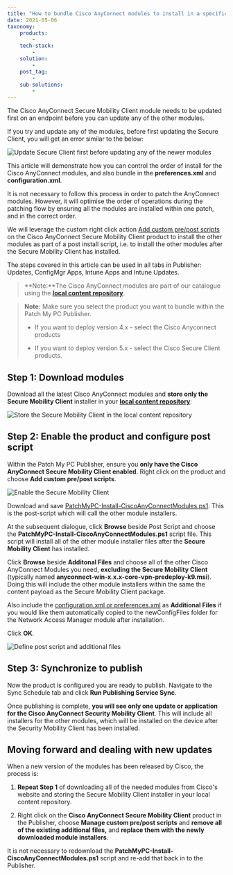 ```yaml
---
title: "How to bundle Cisco AnyConnect modules to install in a specific order"
date: 2021-05-06
taxonomy:
    products:
        - 
    tech-stack:
        - 
    solution:
        - 
    post_tag:
        - 
    sub-solutions:
        - 
---
```


The Cisco AnyConnect Secure Mobility Client module needs to be updated first on an endpoint before you can update any of the other modules.

If you try and update any of the modules, before first updating the Secure Client, you will get an error similar to the below:

![Update Secure Client first before updating any of the newer modules](images/CiscoAnyConnectUpdateSecureClientFirst.png)

This article will demonstrate how you can control the order of install for the Cisco AnyConnect modules, and also bundle in the **preferences.xml** and **configuration.xml**.

It is not necessary to follow this process in order to patch the AnyConnect modules. However, it will optimise the order of operations during the patching flow by ensuring all the modules are installed within one patch, and in the correct order.

We will leverage the custom right click action [Add custom pre/post scripts](https://patchmypc.com/custom-options-available-for-third-party-updates-and-applications#custom-scripts) on the Cisco AnyConnect Secure Mobility Client product to install the other modules as part of a post install script, i.e. to install the other modules after the Secure Mobility Client has installed.

The steps covered in this article can be used in all tabs in Publisher: Updates, ConfigMgr Apps, Intune Apps and Intune Updates.

> **Note:**The Cisco AnyConnect modules are part of our catalogue using the **[local content repository](https://patchmypc.com/local-content-repository-for-licensed-applications-that-require-manual-download)**.

> **Note:** Make sure you select the product you want to bundle within the Patch My PC Publisher.
> 
> - If you want to deploy version 4.x - select the Cisco Anyconnect products
> 
> - If you want to deploy version 5.x - select the Cisco Secure Client products.

## Step 1: Download modules

Download all the latest Cisco AnyConnect modules and **store only the Secure Mobility Client** installer in your **[local content repository](https://patchmypc.com/local-content-repository-for-licensed-applications-that-require-manual-download)**:

![Store the Secure Mobility Client in the local content repository](images/CiscoAnyConnectModules1.png)

## Step 2: Enable the product and configure post script

Within the Patch My PC Publisher, ensure you **only have the Cisco AnyConnect Secure Mobility Client enabled**. Right click on the product and choose **Add custom pre/post scripts**.

![Enable the Secure Mobility Client](images/CiscoAnyConnectModules2.png)

Download and save [PatchMyPC-Install-CiscoAnyConnectModules.ps1](https://raw.githubusercontent.com/PatchMyPCTeam/Community-Scripts/main/Install/Post-Install/Cisco%20AnyConnect%20Modules%20and%20Config%20Files/Install-CiscoAnyConnectModules.ps1). This is the post-script which will call the other module installers.

At the subsequent dialogue, click **Browse** beside Post Script and choose the **PatchMyPC-Install-CiscoAnyConnectModules.ps1** script file. This script will install all of the other module installer files after the **Secure Mobility Client** has installed.

Click **Browse** beside **Additonal Files** and choose all of the other Cisco AnyConnect Modules you need, **excluding the Secure Mobility Client** (typically named **anyconnect-win-x.x.x-core-vpn-predeploy-k9.msi**). Doing this will include the other module installers within the same the content payload as the Secure Mobility Client package.

Also include the [configuration.xml or preferences.xml](https://community.cisco.com/t5/security-knowledge-base/anyconnect-xml-preferences/ta-p/3157733) as **Additional Files** if you would like them automatically copied to the newConfigFiles folder for the Network Access Manager module after installation.

Click **OK**.

![Define post script and additional files](images/CiscoAnyConnectModules311.png)

## Step 3: Synchronize to publish

Now the product is configured you are ready to publish. Navigate to the Sync Schedule tab and click **Run Publishing Service Sync**.

Once publishing is complete, **you will see only one update or application for the Cisco AnyConnect Security Mobility Client**. This will include all installers for the other modules, which will be installed on the device after the Security Mobility Client has been installed.

## Moving forward and dealing with new updates

When a new version of the modules has been released by Cisco, the process is:

1. **Repeat Step 1** of downloading all of the needed modules from Cisco's website and storing the Secure Mobility Client installer in your local content repository.

3. Right click on the **Cisco AnyConnect Secure Mobility Client** product in the Publisher, choose **Manage custom pre/post scripts** and **remove all of the existing additional files,** and **replace them with the newly downloaded module installers**.

It is not necessary to redownload the **PatchMyPC-Install-CiscoAnyConnectModules.ps1** script and re-add that back in to the Publisher.
